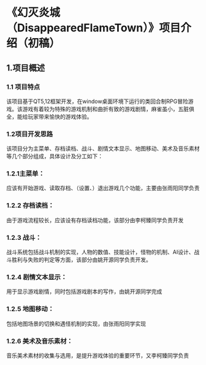 # 《幻灭炎城（DisappearedFlameTown）》项目介绍（初稿）  
## 1.项目概述
### 1.1 项目特点
该项目基于QT5,12框架开发，在window桌面环境下运行的类回合制RPG冒险游戏。该游戏有着较为特殊的游戏机制和曲折有致的游戏剧情，麻雀虽小，五脏俱全，能给玩家带来愉快的游戏体验。
### 1.2项目开发思路
该项目分为主菜单、存档读档、战斗、剧情文本显示、地图移动、美术及音乐素材等几个部分组成，具体设计及分工如下：
### 1.2.1主菜单：
应该有开始游戏、读取存档、（设置、）退出游戏几个功能，主要由张雨阳同学负责
### 1.2.2 存档读档：
由于游戏流程较长，应该设有存档读档功能，该部分由李柯臻同学负责开发
### 1.2.3 战斗：
战斗系统包括战斗机制的实现，人物的数值、技能设计，怪物的机制、AI设计、战斗胜利与失败的判定等方面，该部分由姚开源同学负责开发。
### 1.2.4 剧情文本显示：
用于显示游戏剧情，同时包括游戏剧本的写作，由姚开源同学完成
### 1.2.5 地图移动：
包括地图场景的切换和遇怪机制的实现，由张雨阳同学实现
### 1.2.6 美术及音乐素材：
音乐美术素材的收集与选用，是提升游戏体验的重要环节，又李柯臻同学负责
